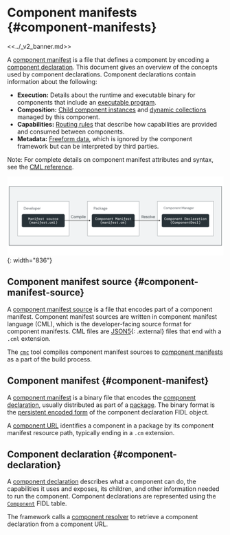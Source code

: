 # Component manifests {#component-manifests}

<<../_v2_banner.md>>

A [component manifest](#component-manifest) is a file that defines a component
by encoding a [component declaration](#component-declaration). This document
gives an overview of the concepts used by component declarations.
Component declarations contain information about the following:

-   **Execution:** Details about the runtime and executable binary for
    components that include an [executable program][manifest-program].
-   **Composition:** [Child component instances][doc-children]
    and [dynamic collections][doc-collections] managed by this component.
-   **Capabilities:** [Routing rules][doc-capabilities] that describe how
    capabilities are provided and consumed between components.
-   **Metadata:** [Freeform data][manifest-facet], which is ignored by the
    component framework but can be interpreted by third parties.

Note: For complete details on component manifest attributes and syntax, see the
[CML reference](https://fuchsia.dev/reference/cml).

![Component manifest stages](images/component-manifest.png){: width="836"}

## Component manifest source {#component-manifest-source}

A [component manifest source][glossary.component manifest source] is a file that
encodes part of a component manifest. Component manifest sources are written in
component manifest language (CML), which is the developer-facing source format
for component manifests. CML files are [JSON5][json5-external]{: .external}
files that end with a `.cml` extension.

The [`cmc`][src-cmc] tool compiles component manifest sources to
[component manifests](#component-manifest) as a part of the build process.

## Component manifest {#component-manifest}

A [component manifest][glossary.component manifest] is a binary file that
encodes the [component declaration](#component-declaration), usually distributed
as part of a [package][glossary.package]. The binary format is the
[persistent encoded form][fidl-wire-encoded] of the component declaration FIDL
object.

A [component URL][doc-component-url] identifies a component in a package by its
component manifest resource path, typically ending in a `.cm` extension.

## Component declaration {#component-declaration}

A [component declaration][glossary.component declaration] describes what a
component can do, the capabilities it uses and exposes, its children, and other
information needed to run the component. Component declarations are represented
using the [`Component`][fidl-component-decl] FIDL table.

The framework calls a [component resolver][capability-resolver] to retrieve a
component declaration from a component URL.

[capability-resolver]: /docs/concepts/components/v2/capabilities/resolvers.md
[capability-runner]: /docs/concepts/components/v2/capabilities/runners.md
[doc-children]: /docs/concepts/components/v2/realms.md#child-component-instances
[doc-capabilities]: /docs/concepts/components/v2/capabilities/README.md
[doc-collections]: /docs/concepts/components/v2/realms.md#collections
[doc-component-url]: /docs/concepts/components/v2/identifiers.md#component-urls
[doc-environments]: /docs/concepts/components/v2/environments.md
[fidl-component-decl]: https://fuchsia.dev/reference/fidl/fuchsia.component.decl#Component
[fidl-wire-encoded]: /docs/reference/fidl/language/wire-format/README.md#dual-forms
[glossary.component declaration]: /docs/glossary/README.md#component-declaration
[glossary.component manifest]: /docs/glossary/README.md#component-manifest
[glossary.component manifest source]: /docs/glossary/README.md#component-manifest-source
[glossary.package]: /docs/glossary/README.md#package
[json5-external]: https://json5.org/
[manifest-program]: https://fuchsia.dev/reference/cml#program
[manifest-facet]: https://fuchsia.dev/reference/cml#facets
[src-cmc]: /tools/cmc
